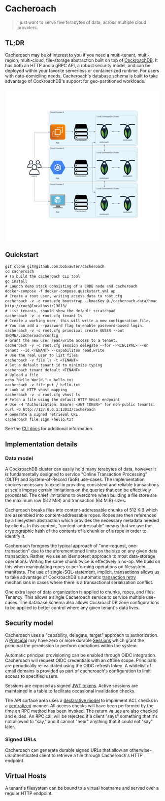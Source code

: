 # Cacheroach

> I just want to serve five terabytes of data, across multiple cloud providers.

## TL;DR

Cacheroach may be of interest to you if you need a multi-tenant, multi-region, multi-cloud,
file-storage abstraction built on top of [CockroachDB](https://github.com/cockroachdb/cockroach). It
has both an HTTP and a gRPC API, a robust security model, and can be deployed within your favorite
serverless or containerized runtime. For users with data-domiciling needs, Cacheroach's database
schema is built to take advantage of CockroachDB's support for geo-partitioned workloads.

![Hero image showing cacheroach deployment architecture](./doc/hero.png)

## Quickstart

```shell
git clone git@github.com:bobvawter/cacheroach
cd cacheroach
# To build the cacheroach CLI tool
go install 
# Launch demo stack consisting of a CRDB node and cacheroach
docker-compose -f docker-compose.quickstart.yml up
# Create a root user, writing access data to root.cfg
cacheroach -v -c root.cfg bootstrap --hmacKey @./cacheroach-data/hmac http://root@localhost:13013/
# List tenants, should show the default scratchpad
cacheroach -v -c root.cfg tenant ls
# Create a working user, this will write a new configuration file.
# You can add a --password flag to enable password-based login.
cacheroach -v -c root.cfg principal create $USER --out $HOME/.cacheroach/config
# Grant the new user read/write access to a tenant.
cacheroach -v -c root.cfg session delegate --for <PRINCIPAL> --on tenant --id <TENANT> --capabilites read,write
# Use the real user to list files
cacheroach -v file ls -t <TENANT>
# Set a default tenant id to minimize typing
cacheroach tenant default <TENANT>
# Upload a file
echo "Hello World." > hello.txt
cacheroach -v file put / hello.txt
# Look at HTTP vhost mapping
cacheroach -v -c root.cfg vhost ls
# Fetch a file using the default HTTP VHost endpoint
# Use -H "Authorization: Bearer <JWT TOKEN>" for non-public tenants.
curl -O http://127.0.0.1:13013/cacheroach
# Generate a signed retrieval URL.
cacheroach file sign /hello.txt
```

See the [CLI docs](./doc/cacheroach.md) for additional information.

## Implementation details

### Data model

A CockroachDB cluster can easily hold many terabytes of data, however it is fundamentally designed
to service "Online Transaction Processing" (OLTP) and System-of-Record (SoR) use-cases. The
implementation choices necessary to excel in providing consistent and reliable transactions at scale
impose [certain limitations](https://www.cockroachlabs.com/docs/stable/known-limitations.html) on
the queries that can be effectively processed. The chief limitations to overcome when building a
file store are the maximum row (512 MiB) and transaction (64 MiB) sizes.

Cacheroach breaks files into content-addressable chunks of 512 KiB which are assembled into
content-addressable ropes. Ropes are then referenced by a filesystem abstraction which provides the
necessary metadata needed by clients. In this context, "content-addressable" means that we use the
cryptographic hash of the contents of a chunk or of a rope in order to identify it.

Cacheroach foregoes the typical approach of "one-request, one-transaction" due to the aforementioned
limits on the size on any given data transaction. Rather, we use an idempotent approach to most
data-storage operations. Writing the same chunk twice is effectively a no-op. We build on this when
manipulating ropes or performing operations on filesystem manifests. The use of
single-SQL-statement, implicit, transactions allows us to take advantage of CockroachDB's automatic
[transaction retry](https://www.cockroachlabs.com/docs/stable/advanced-client-side-transaction-retries.html)
mechanisms in cases where there is a transactional serialization conflict.

One extra layer of data organization is applied to chunks, ropes, and files: Tenancy. This allows a
single Cacheroach service to service multiple use-cases. The database schema also allows CockroachDB
zone configurations to be applied to better control where any given tenant's data lives.

## Security model

Cacheroach uses a "capability, delegate, target" approach to authorization.
A [Principal](./api/principal.proto) may have zero or more durable [Sessions](./api/session.proto)
which grant the principal the permission to perform operations within the system.

Automatic principal provisioning can be enabled through OIDC integration. Cacheroach will request
OIDC credentials with an offline scope. Principals are periodically re-validated using the OIDC
refresh token. A whitelist of email domains is provided as part of cacheroach's configuration to
limit access to specified users.

Sessions are exposed as signed [JWT tokens](https://jwt.io). Active sessions are maintained in a
table to facilitate occasional invalidation checks.

The API surface area uses a [declarative model](./api/capabilities.proto) to implement ACL checks in
a [centralized](./pkg/enforcer) manner. All access checks will have been performed by the time an
RPC method has been invoked. The return values are also checked and elided. An RPC call will be
rejected if a client "says" something that it's not allowed to "say," and it cannot "hear" anything
that it could not "say" later.

### Signed URLs

Cacheroach can generate durable signed URLs that allow an otherwise-unauthenticated client to
retrieve a file through Cacheroach's HTTP endpoint.

## Virtual Hosts

A tenant's filesystem can be bound to a virtual hostname and served over a regular HTTP endpoint.
